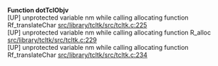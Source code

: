  
__Function dotTclObjv__  
  [UP] unprotected variable nm while calling allocating function Rf_translateChar [src/library/tcltk/src/tcltk.c:225](https://github.com/wch/r-source/blob/57dc21e33b1e05f9a17c56670b7a91641c3f7c78/src/library/tcltk/src/tcltk.c/#L225)  
  [UP] unprotected variable nm while calling allocating function R_alloc [src/library/tcltk/src/tcltk.c:229](https://github.com/wch/r-source/blob/57dc21e33b1e05f9a17c56670b7a91641c3f7c78/src/library/tcltk/src/tcltk.c/#L229)  
  [UP] unprotected variable nm while calling allocating function Rf_translateChar [src/library/tcltk/src/tcltk.c:234](https://github.com/wch/r-source/blob/57dc21e33b1e05f9a17c56670b7a91641c3f7c78/src/library/tcltk/src/tcltk.c/#L234)  
